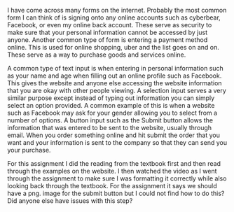 I have come across many forms on the internet.  Probably the most common form I can think of is signing onto any online accounts such as cyberbear, Facebook, or even my online back account.  These serve as security to make sure that your personal information cannot be accessed by just anyone.  Another common type of form is entering a payment method online.  This is used for online shopping, uber and the list goes on and on.  These serve as a way to purchase goods and services online.

A common type of text input is when entering in personal information such as your name and age when filling out an online profile such as Facebook.  This gives the website and anyone else accessing the website information that you are okay with other people viewing.  A selection input serves a very similar purpose except instead of typing out information you can simply select an option provided.  A common example of this is when a website such as Facebook may ask for your gender allowing you to select from a number of options. A button input such as the Submit button allows the information that was entered to be sent to the website, usually through email.  When you order something online and hit submit the order that you want and your information is sent to the company so that they can send you your purchase.

For this assignment I did the reading from the textbook first and then read through the examples on the website.  I then watched the video as I went through the assignment to make sure I was formatting it correctly while also looking back through the textbook. For the assignment it says we should have a png. image for the submit button but I could not find how to do this? Did anyone else have issues with this step?
